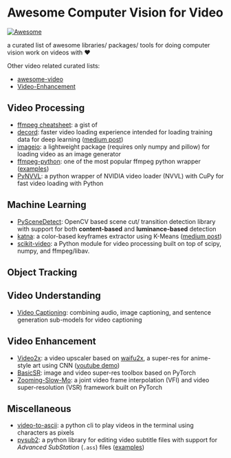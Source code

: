 # Awesome Computer Vision for Video

[![Awesome](https://awesome.re/badge-flat.svg)](https://awesome.re)

a curated list of awesome libraries/ packages/ tools for doing computer vision work on videos with :heart:

Other video related curated  lists:
* [awesome-video](https://github.com/sitkevij/awesome-video)
* [Video-Enhancement](https://github.com/yulunzhang/video-enhancement)

## Video Processing
* [ffmpeg cheatsheet](https://gist.github.com/ohjho/737c04037747a5eba9fa13429faea444): a gist of
* [decord](https://github.com/dmlc/decord): faster video loading experience intended for loading training data for deep learning ([medium post](https://medium.com/@haydenfaulkner/extracting-frames-fast-from-a-video-using-opencv-and-python-73b9b7dc9661))
* [imageio](https://imageio.readthedocs.io/en/stable/examples.html#iterate-over-frames-in-a-movie): a lightweight package (requires only numpy and pillow) for loading video as an image generator
* [ffmpeg-python](https://github.com/kkroening/ffmpeg-python): one of the most popular ffmpeg python wrapper ([examples](https://github.com/kkroening/ffmpeg-python/blob/master/examples/README.md#generate-thumbnail-for-video))
* [PyNVVL](https://github.com/mitmul/pynvvl): a python wrapper of NVIDIA video loader (NVVL) with CuPy for fast video loading with Python

## Machine Learning
* [PySceneDetect](https://pyscenedetect.readthedocs.io/): OpenCV based scene cut/ transition detection library with support for both **content-based** and **luminance-based** detection
* [katna](https://github.com/keplerlab/katna): a color-based keyframes extractor using K-Means ([medium post](https://medium.com/@Aloksaan/video-key-frame-extraction-with-katna-11971ac45c76))
* [scikit-video](http://www.scikit-video.org/): a Python module for video processing built on top of scipy, numpy, and ffmpeg/libav.

## Object Tracking

## Video Understanding
* [Video Captioning](https://github.com/scopeInfinity/Video2Description): combining audio, image captioning, and sentence generation sub-models for video captioning

## Video Enhancement
* [Video2x](https://github.com/k4yt3x/video2x): a video upscaler based on [waifu2x](https://github.com/nagadomi/waifu2x), a super-res for anime-style art using CNN ([youtube demo](https://www.youtube.com/watch?v=7Nr5YmCU0po&t=188s))
* [BasicSR](https://github.com/xinntao/BasicSR): image and video super-res toolbox based on PyTorch
* [Zooming-Slow-Mo](https://github.com/Mukosame/Zooming-Slow-Mo-CVPR-2020): a joint video frame interpolation (VFI) and video super-resolution (VSR) framework built on PyTorch

## Miscellaneous
* [video-to-ascii](https://github.com/joelibaceta/video-to-ascii): a python cli to play videos in the terminal using characters as pixels
* [pysub2](https://github.com/tkarabela/pysubs2): a python library for editing video subtitle files with support for _Advanced SubStation_ (`.ass`) files ([examples](https://pythonhosted.org/pysubs2/tutorial.html))
